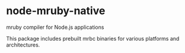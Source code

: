 # node-mruby-native
mruby compiler for Node.js applications

This package includes prebuilt mrbc binaries for various platforms and architectures.

